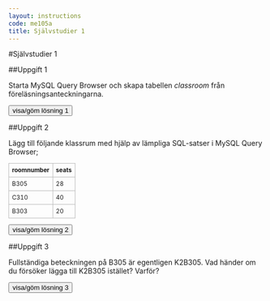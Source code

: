 ```yaml
---
layout: instructions
code: me105a
title: Självstudier 1
---
```



<script>
  var toggle = function(id) {
  var mydiv = document.getElementById(id);
  if (mydiv.style.display === 'block' || mydiv.style.display === '')
    mydiv.style.display = 'none';
  else
    mydiv.style.display = 'block'
  }
</script>

#Självstudier 1

##Uppgift 1

Starta MySQL Query Browser och skapa tabellen *classroom* från föreläsningsanteckningarna.


<!--START SHOW/HIDE-->
<input type="button" value="visa/göm lösning 1" onclick="toggle('answer1');">
<div id="answer1" style="display:none">

{% highlight sql %}
CREATE TABLE classroom (
  id INT NOT NULL AUTO_INCREMENT PRIMARY KEY,
  roomnumber CHAR(4),
  seats INT
)
{% endhighlight %}</div>
<!--END SHOW/HIDE-->

##Uppgift 2

Lägg till följande klassrum med hjälp av lämpliga SQL-satser i MySQL Query Browser;

<style>
table {border-collapse: collapse;font-size:smaller}
th, td {border: 1px solid #BBBBBB}
th, td {text-align:left}
th, td {padding: 6px;}
</style>

| roomnumber  | seats  |
|---|---|
| B305 | 28 |
| C310 | 40 |
| B303 | 20 |

<!--START SHOW/HIDE-->
<input type="button" value="visa/göm lösning 2" onclick="toggle('answer2');">
<div id="answer2" style="display:none">

<p>SQL för att lägga till rum:</p>

{% highlight mysql %}
INSERT INTO  classroom (roomnumber,seats) VALUES ('B305',28);
INSERT INTO  classroom (roomnumber,seats) VALUES ('C310',40);
INSERT INTO  classroom (roomnumber,seats) VALUES ('B303',20);
{% endhighlight %}

</div>
<!--END SHOW/HIDE-->


##Uppgift 3

Fullständiga beteckningen på B305 är egentligen K2B305. Vad händer om du försöker lägga till K2B305 istället? Varför?
<!--START SHOW/HIDE--><input type="button" value="visa/göm lösning 3" onclick="toggle('answer3');">
<div id="answer3" style="display:none">

<p>Kolumnen roomnumber får max innehålla 4 tecken. Man får ett felmeddelande om man försöker lägga in mer än fyra tecken:</p>

{% highlight text %}
Data too long for column 'roomnumber' at row 1{% endhighlight %}

</div>
<!--END SHOW/HIDE-->
